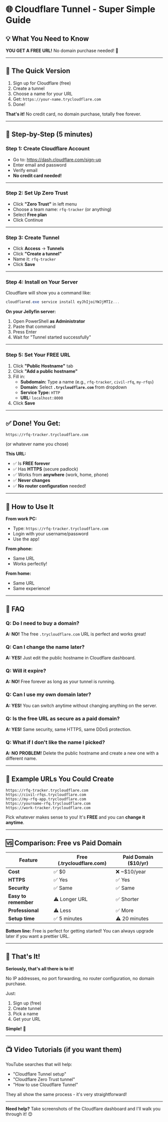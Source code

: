 # 🌐 Cloudflare Tunnel - Super Simple Guide

## 💡 What You Need to Know

**YOU GET A FREE URL!** No domain purchase needed! 🎉

---

## 📝 The Quick Version

1. Sign up for Cloudflare (free)
2. Create a tunnel
3. Choose a name for your URL
4. Get: `https://your-name.trycloudflare.com`
5. Done!

**That's it!** No credit card, no domain purchase, totally free forever.

---

## 🎯 Step-by-Step (5 minutes)

### Step 1: Create Cloudflare Account
- Go to: https://dash.cloudflare.com/sign-up
- Enter email and password
- Verify email
- **No credit card needed!**

---

### Step 2: Set Up Zero Trust
- Click **"Zero Trust"** in left menu
- Choose a team name: `rfq-tracker` (or anything)
- Select **Free plan**
- Click Continue

---

### Step 3: Create Tunnel
- Click **Access** → **Tunnels**
- Click **"Create a tunnel"**
- Name it: `rfq-tracker`
- Click **Save**

---

### Step 4: Install on Your Server
Cloudflare will show you a command like:
```powershell
cloudflared.exe service install eyJhIjoiYWJjMTIz...
```

**On your Jellyfin server:**
1. Open PowerShell **as Administrator**
2. Paste that command
3. Press Enter
4. Wait for "Tunnel started successfully"

---

### Step 5: Set Your FREE URL
1. Click **"Public Hostname"** tab
2. Click **"Add a public hostname"**
3. Fill in:
   - **Subdomain:** Type a name (e.g., `rfq-tracker`, `civil-rfq`, `my-rfqs`)
   - **Domain:** Select **`.trycloudflare.com`** from dropdown
   - **Service Type:** `HTTP`
   - **URL:** `localhost:8000`
4. Click **Save**

---

## ✅ Done! You Get:

```
https://rfq-tracker.trycloudflare.com
```
(or whatever name you chose)

**This URL:**
- ✅ Is **FREE forever**
- ✅ Has **HTTPS** (secure padlock)
- ✅ Works from **anywhere** (work, home, phone)
- ✅ **Never changes**
- ✅ **No router configuration** needed!

---

## 📱 How to Use It

**From work PC:**
- Type: `https://rfq-tracker.trycloudflare.com`
- Login with your username/password
- Use the app!

**From phone:**
- Same URL
- Works perfectly!

**From home:**
- Same URL
- Same experience!

---

## 🤔 FAQ

### Q: Do I need to buy a domain?
**A: NO!** The free `.trycloudflare.com` URL is perfect and works great!

### Q: Can I change the name later?
**A: YES!** Just edit the public hostname in Cloudflare dashboard.

### Q: Will it expire?
**A: NO!** Free forever as long as your tunnel is running.

### Q: Can I use my own domain later?
**A: YES!** You can switch anytime without changing anything on the server.

### Q: Is the free URL as secure as a paid domain?
**A: YES!** Same security, same HTTPS, same DDoS protection.

### Q: What if I don't like the name I picked?
**A: NO PROBLEM!** Delete the public hostname and create a new one with a different name.

---

## 🎨 Example URLs You Could Create

```
https://rfq-tracker.trycloudflare.com
https://civil-rfqs.trycloudflare.com  
https://my-rfq-app.trycloudflare.com
https://yourname-rfq.trycloudflare.com
https://work-tracker.trycloudflare.com
```

Pick whatever makes sense to you! It's **FREE** and you can **change it anytime**.

---

## 🆚 Comparison: Free vs Paid Domain

| Feature | Free (.trycloudflare.com) | Paid Domain ($10/yr) |
|---------|---------------------------|----------------------|
| **Cost** | ✅ $0 | ❌ ~$10/year |
| **HTTPS** | ✅ Yes | ✅ Yes |
| **Security** | ✅ Same | ✅ Same |
| **Easy to remember** | ⚠️ Longer URL | ✅ Shorter |
| **Professional** | ⚠️ Less | ✅ More |
| **Setup time** | ✅ 5 minutes | ⚠️ 20 minutes |

**Bottom line:** Free is perfect for getting started! You can always upgrade later if you want a prettier URL.

---

## 🎉 That's It!

**Seriously, that's all there is to it!**

No IP addresses, no port forwarding, no router configuration, no domain purchase.

Just:
1. Sign up (free)
2. Create tunnel
3. Pick a name
4. Get your URL

**Simple!** 🚀

---

## 📺 Video Tutorials (if you want them)

YouTube searches that will help:
- "Cloudflare Tunnel setup"
- "Cloudflare Zero Trust tunnel"
- "How to use Cloudflare Tunnel"

They all show the same process - it's very straightforward!

---

**Need help?** Take screenshots of the Cloudflare dashboard and I'll walk you through it! 😊

